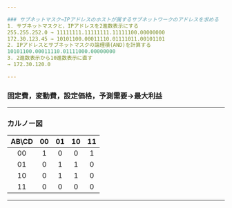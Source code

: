 ```yaml
---

### サブネットマスク→IPアドレスのホストが属するサブネットワークのアドレスを求める
1. サブネットマスクと，IPアドレスを2進数表示にする
255.255.252.0 → 11111111.11111111.11111100.00000000
172.30.123.45 → 10101100.00011110.01111011.00101101
2. IPアドレスとサブネットマスクの論理積(AND)を計算する
10101100.00011110.01111000.00000000
3. 2進数表示から10進数表示に直す
→ 172.30.120.0

---
```


### 固定費，変動費，設定価格，予測需要→最大利益

---

### カルノー図
|AB\CD|00|01|10|11|
|:--:|:--:|:--:|:--:|:--:|
|00|1|0|0|1|
|01|0|1|1|0|
|10|0|1|1|0|
|11|0|0|0|0|

---
